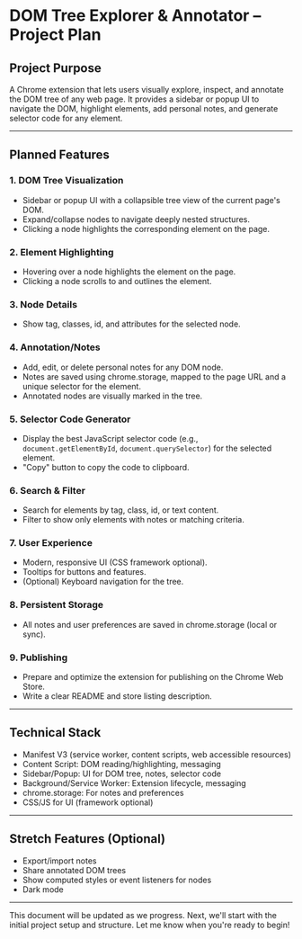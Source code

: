 # DOM Tree Explorer & Annotator – Project Plan

## Project Purpose
A Chrome extension that lets users visually explore, inspect, and annotate the DOM tree of any web page. It provides a sidebar or popup UI to navigate the DOM, highlight elements, add personal notes, and generate selector code for any element.

---

## Planned Features

### 1. DOM Tree Visualization
- Sidebar or popup UI with a collapsible tree view of the current page's DOM.
- Expand/collapse nodes to navigate deeply nested structures.
- Clicking a node highlights the corresponding element on the page.

### 2. Element Highlighting
- Hovering over a node highlights the element on the page.
- Clicking a node scrolls to and outlines the element.

### 3. Node Details
- Show tag, classes, id, and attributes for the selected node.

### 4. Annotation/Notes
- Add, edit, or delete personal notes for any DOM node.
- Notes are saved using chrome.storage, mapped to the page URL and a unique selector for the element.
- Annotated nodes are visually marked in the tree.

### 5. Selector Code Generator
- Display the best JavaScript selector code (e.g., `document.getElementById`, `document.querySelector`) for the selected element.
- "Copy" button to copy the code to clipboard.

### 6. Search & Filter
- Search for elements by tag, class, id, or text content.
- Filter to show only elements with notes or matching criteria.

### 7. User Experience
- Modern, responsive UI (CSS framework optional).
- Tooltips for buttons and features.
- (Optional) Keyboard navigation for the tree.

### 8. Persistent Storage
- All notes and user preferences are saved in chrome.storage (local or sync).

### 9. Publishing
- Prepare and optimize the extension for publishing on the Chrome Web Store.
- Write a clear README and store listing description.

---

## Technical Stack
- Manifest V3 (service worker, content scripts, web accessible resources)
- Content Script: DOM reading/highlighting, messaging
- Sidebar/Popup: UI for DOM tree, notes, selector code
- Background/Service Worker: Extension lifecycle, messaging
- chrome.storage: For notes and preferences
- CSS/JS for UI (framework optional)

---

## Stretch Features (Optional)
- Export/import notes
- Share annotated DOM trees
- Show computed styles or event listeners for nodes
- Dark mode

---

This document will be updated as we progress. Next, we'll start with the initial project setup and structure. Let me know when you're ready to begin! 